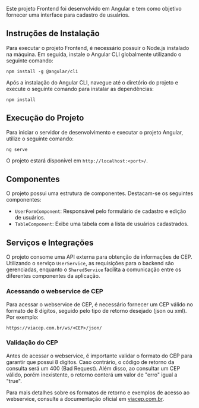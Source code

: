 
Este projeto Frontend foi desenvolvido em Angular e tem como objetivo fornecer uma interface para cadastro de usuários.

## Instruções de Instalação

Para executar o projeto Frontend, é necessário possuir o Node.js instalado na máquina. Em seguida, instale o Angular CLI globalmente utilizando o seguinte comando:

```
npm install -g @angular/cli
```

Após a instalação do Angular CLI, navegue até o diretório do projeto e execute o seguinte comando para instalar as dependências:

```
npm install
```

## Execução do Projeto

Para iniciar o servidor de desenvolvimento e executar o projeto Angular, utilize o seguinte comando:

```
ng serve
```

O projeto estará disponível em `http://localhost:<port>/`.

## Componentes

O projeto possui uma estrutura de componentes. Destacam-se os seguintes componentes:

- `UserFormComponent`: Responsável pelo formulário de cadastro e edição de usuários.
- `TableComponent`: Exibe uma tabela com a lista de usuários cadastrados.

## Serviços e Integrações

O projeto consome uma API externa para obtenção de informações de CEP. Utilizando o serviço `UserService`, as requisições para o backend são gerenciadas, enquanto o `SharedService` facilita a comunicação entre os diferentes componentes da aplicação.

### Acessando o webservice de CEP

Para acessar o webservice de CEP, é necessário fornecer um CEP válido no formato de 8 dígitos, seguido pelo tipo de retorno desejado (json ou xml). Por exemplo:

```
https://viacep.com.br/ws/<CEP>/json/
```

### Validação do CEP

Antes de acessar o webservice, é importante validar o formato do CEP para garantir que possui 8 dígitos. Caso contrário, o código de retorno da consulta será um 400 (Bad Request). Além disso, ao consultar um CEP válido, porém inexistente, o retorno conterá um valor de "erro" igual a "true".

Para mais detalhes sobre os formatos de retorno e exemplos de acesso ao webservice, consulte a documentação oficial em [viacep.com.br](https://viacep.com.br/).